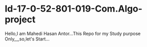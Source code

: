 # Id-17-0-52-801-019-Com.Algo-project
Hello,I am Mahedi Hasan Antor...This Repo for my Study purpose Only,,,,so,let's Start...
